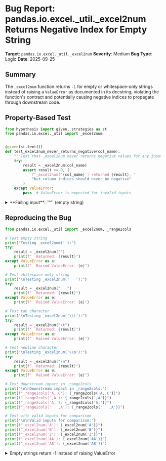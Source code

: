 # Bug Report: pandas.io.excel._util._excel2num Returns Negative Index for Empty String

**Target**: `pandas.io.excel._util._excel2num`
**Severity**: Medium
**Bug Type**: Logic
**Date**: 2025-09-25

## Summary

The `_excel2num` function returns `-1` for empty or whitespace-only strings instead of raising a `ValueError` as documented in its docstring, violating the function's contract and potentially causing negative indices to propagate through downstream code.

## Property-Based Test

```python
from hypothesis import given, strategies as st
from pandas.io.excel._util import _excel2num


@given(st.text())
def test_excel2num_never_returns_negative(col_name):
    """Test that _excel2num never returns negative values for any input."""
    try:
        result = _excel2num(col_name)
        assert result >= 0, (
            f"_excel2num('{col_name}') returned {result}, "
            "but column indices should never be negative"
        )
    except ValueError:
        pass  # ValueError is expected for invalid inputs
```

<details>

<summary>
**Failing input**: `""` (empty string)
</summary>
```
Running property-based test with Hypothesis...
Test failed: _excel2num('') returned -1, but column indices should never be negative
```
</details>

## Reproducing the Bug

```python
from pandas.io.excel._util import _excel2num, _range2cols

# Test empty string
print("Testing _excel2num(''):")
try:
    result = _excel2num("")
    print(f"  Returned: {result}")
except ValueError as e:
    print(f"  Raised ValueError: {e}")

# Test whitespace-only string
print("\nTesting _excel2num('   '):")
try:
    result = _excel2num("   ")
    print(f"  Returned: {result}")
except ValueError as e:
    print(f"  Raised ValueError: {e}")

# Test tab character
print("\nTesting _excel2num('\\t'):")
try:
    result = _excel2num("\t")
    print(f"  Returned: {result}")
except ValueError as e:
    print(f"  Raised ValueError: {e}")

# Test newline character
print("\nTesting _excel2num('\\n'):")
try:
    result = _excel2num("\n")
    print(f"  Returned: {result}")
except ValueError as e:
    print(f"  Raised ValueError: {e}")

# Test downstream impact in _range2cols
print("\n\nDownstream impact in _range2cols:")
print(f"_range2cols('A,,C'): {_range2cols('A,,C')}")
print(f"_range2cols(',A'): {_range2cols(',A')}")
print(f"_range2cols('A,'): {_range2cols('A,')}")
print(f"_range2cols('   ,A'): {_range2cols('   ,A')}")

# Test with valid inputs for comparison
print("\n\nValid inputs for comparison:")
print(f"_excel2num('A'): {_excel2num('A')}")
print(f"_excel2num('B'): {_excel2num('B')}")
print(f"_excel2num('Z'): {_excel2num('Z')}")
print(f"_excel2num('AA'): {_excel2num('AA')}")
print(f"_excel2num('AB'): {_excel2num('AB')}")
```

<details>

<summary>
Empty strings return -1 instead of raising ValueError
</summary>
```
Testing _excel2num(''):
  Returned: -1

Testing _excel2num('   '):
  Returned: -1

Testing _excel2num('\t'):
  Returned: -1

Testing _excel2num('\n'):
  Returned: -1


Downstream impact in _range2cols:
_range2cols('A,,C'): [0, -1, 2]
_range2cols(',A'): [-1, 0]
_range2cols('A,'): [0, -1]
_range2cols('   ,A'): [-1, 0]


Valid inputs for comparison:
_excel2num('A'): 0
_excel2num('B'): 1
_excel2num('Z'): 25
_excel2num('AA'): 26
_excel2num('AB'): 27
```
</details>

## Why This Is A Bug

This violates expected behavior in multiple ways:

1. **Contract Violation**: The function's docstring explicitly states it "Raises ValueError" when "Part of the Excel column name was invalid." An empty string has no valid parts and represents an invalid Excel column name, yet the function returns `-1` instead of raising the documented exception.

2. **Semantic Inconsistency**: Excel columns are labeled A, B, C, etc., starting from index 0. There is no Excel column that maps to index `-1`. The function is supposed to convert Excel column names to "0-based column index" per its documentation, but negative indices are outside this domain.

3. **Excel Specification Violation**: In Microsoft Excel, empty column names are invalid. When Excel encounters empty headers in spreadsheets, it automatically replaces them with placeholders like "Column1" or similar. The function should follow Excel's behavior by rejecting empty inputs.

4. **Downstream Data Corruption**: The `_range2cols` function, which depends on `_excel2num`, propagates these negative indices when parsing user input like `"A,,C"` (returning `[0, -1, 2]`). This can cause:
   - `IndexError` exceptions when the negative indices are used to access arrays
   - Silent data corruption if negative indexing wraps around to access wrong columns
   - Unexpected behavior in data processing pipelines

5. **Implementation Analysis**: The bug occurs because when `x.upper().strip()` produces an empty string, the for loop in lines 119-125 never executes, leaving `index = 0`. The function then returns `index - 1 = -1` on line 127, without any validation that the input was non-empty.

## Relevant Context

The `_excel2num` function is located in `/pandas/io/excel/_util.py` starting at line 98. While it's technically an internal function (prefixed with underscore), it's used by other pandas functions that are part of the public API, particularly for parsing Excel column specifications in the `usecols` parameter.

The function correctly handles invalid characters within non-empty strings (e.g., `_excel2num("A1")` raises `ValueError: Invalid column name: A1`), but fails to validate that the input contains at least one valid character.

Common scenarios where this bug could be triggered:
- User input with trailing commas: `usecols="A,B,"`
- Double commas from data entry errors: `usecols="A,,C"`
- Programmatically generated column lists with empty entries
- Whitespace-only entries from parsing formatted text

Documentation reference: The pandas.read_excel function accepts `usecols` parameter which can be a string of comma-separated Excel columns, making this bug reachable through normal pandas usage.

## Proposed Fix

```diff
--- a/pandas/io/excel/_util.py
+++ b/pandas/io/excel/_util.py
@@ -116,8 +116,12 @@ def _excel2num(x: str) -> int:
         Part of the Excel column name was invalid.
     """
     index = 0
+    x_stripped = x.upper().strip()
+
+    if not x_stripped:
+        raise ValueError(f"Invalid column name: {x!r}")

-    for c in x.upper().strip():
+    for c in x_stripped:
         cp = ord(c)

         if cp < ord("A") or cp > ord("Z"):
```